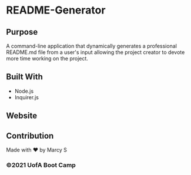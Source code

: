 # README-Generator

## Purpose
A command-line application that dynamically generates a professional README.md file from a user's input allowing the project creator to devote more time working on the project.


## Built With
* Node.js
* Inquirer.js

## Website


## Contribution
Made with ❤️ by Marcy S

### ©️2021 UofA Boot Camp
